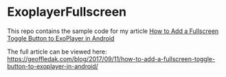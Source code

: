 # ExoplayerFullscreen

This repo contains the sample code for my article [How to Add a Fullscreen Toggle Button to ExoPlayer in Android](https://geoffledak.com/blog/2017/09/11/how-to-add-a-fullscreen-toggle-button-to-exoplayer-in-android/)

The full article can be viewed here:
https://geoffledak.com/blog/2017/09/11/how-to-add-a-fullscreen-toggle-button-to-exoplayer-in-android/
